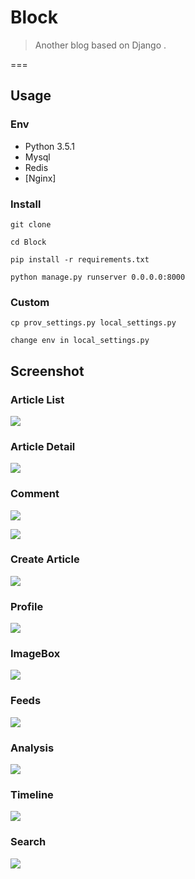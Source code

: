 # Block

> Another blog based on Django . 

===

## Usage

### Env

- Python 3.5.1
- Mysql
- Redis
- [Nginx]

### Install

	git clone 
	
	cd Block 
	
	pip install -r requirements.txt 
	
	python manage.py runserver 0.0.0.0:8000
	
### Custom

	cp prov_settings.py local_settings.py
	
	change env in local_settings.py
	
	
## Screenshot

### Article List

![](https://static.joway.wang/upload/14841134357.png)

### Article Detail

![](https://static.joway.wang/upload/14841135176.png)

### Comment

![](https://static.joway.wang/upload/14841135852.png)

![](https://static.joway.wang/upload/14841136332.png)

### Create Article

![](https://static.joway.wang/upload/14841193257.png)

### Profile

![](https://static.joway.wang/upload/14841151685.png)

### ImageBox

![](https://static.joway.wang/upload/14841191114.png)

### Feeds

![](https://static.joway.wang/upload/14841176533.png)

### Analysis

![](https://static.joway.wang/upload/14841194008.png)

### Timeline

![](https://static.joway.wang/upload/14841194675.png)

### Search

![](https://static.joway.wang/upload/14841195369.png)
